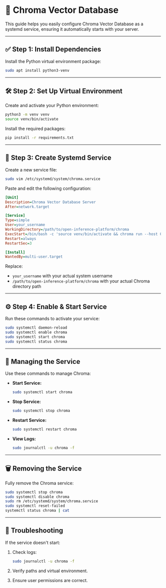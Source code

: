# 🚀 Chroma Vector Database

This guide helps you easily configure Chroma Vector Database as a systemd service, ensuring it automatically starts with your server.

---

## ✅ Step 1: Install Dependencies

Install the Python virtual environment package:

```bash
sudo apt install python3-venv
```

---

## 🛠️ Step 2: Set Up Virtual Environment

Create and activate your Python environment:

```bash
python3 -m venv venv
source venv/bin/activate
```

Install the required packages:

```bash
pip install -r requirements.txt
```
---

## 📝 Step 3: Create Systemd Service

Create a new service file:

```bash
sudo vim /etc/systemd/system/chroma.service
```

Paste and edit the following configuration:

```ini
[Unit]
Description=Chroma Vector Database Server
After=network.target

[Service]
Type=simple
User=your_username
WorkingDirectory=/path/to/open-inference-platform/chroma
ExecStart=/bin/bash -c 'source venv/bin/activate && chroma run --host 0.0.0.0 --port 8000 --path ./chroma_db'
Restart=always
RestartSec=3

[Install]
WantedBy=multi-user.target
```

Replace:
- `your_username` with your actual system username
- `/path/to/open-inference-platform/chroma` with your actual Chroma directory path

---

## ⚙️ Step 4: Enable & Start Service

Run these commands to activate your service:

```bash
sudo systemctl daemon-reload
sudo systemctl enable chroma
sudo systemctl start chroma
sudo systemctl status chroma
```

---

## 🔧 Managing the Service

Use these commands to manage Chroma:

- **Start Service:**
  ```bash
  sudo systemctl start chroma
  ```

- **Stop Service:**
  ```bash
  sudo systemctl stop chroma
  ```

- **Restart Service:**
  ```bash
  sudo systemctl restart chroma
  ```

- **View Logs:**
  ```bash
  sudo journalctl -u chroma -f
  ```

---

## 🗑️ Removing the Service

Fully remove the Chroma service:

```bash
sudo systemctl stop chroma
sudo systemctl disable chroma
sudo rm /etc/systemd/system/chroma.service
sudo systemctl reset-failed
systemctl status chroma | cat
```

---

## 🚨 Troubleshooting

If the service doesn't start:

1. Check logs:
   ```bash
   sudo journalctl -u chroma -f
   ```

2. Verify paths and virtual environment.
3. Ensure user permissions are correct.

